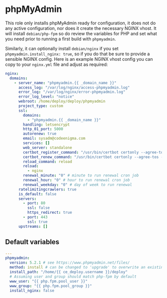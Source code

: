 # phpMyAdmin
This role only installs phpMyAdmin ready for configuration, it does not do any active configuration, nor does it create the necessary NGINX vhost. It will install `debian/php-fpm` so do review the variables for PHP and set what you need prior to running a first build with `phpmyadmin`.

Similarly, it can optionally install `debian/nginx` if you set `phpmyadmin.install_nginx: true`, so if you do that be sure to provide a sensible NGINX config. Here is an example NGINX vhost config you can copy to your `nginx.yml` file and adjust as required:

```yaml
nginx:
  domains:
    - server_name: "phpmyadmin.{{ _domain_name }}"
      access_log: "/var/log/nginx/access-phpmyadmin.log"
      error_log: "/var/log/nginx/error-phpmyadmin.log"
      error_log_level: "notice"
      webroot: /home/deploy/deploy/phpmyadmin
      project_type: custom
      ssl:
        domains:
          - "phpmyadmin.{{ _domain_name }}"
        handling: letsencrypt
        http_01_port: 5000
        autorenew: true
        email: sysadm@codeenigma.com
        services: []
        web_server: standalone
        certbot_register_command: "/usr/bin/certbot certonly --agree-tos --preferred-challenges http -n"
        certbot_renew_command: "/usr/bin/certbot certonly --agree-tos --force-renew"
        reload_command: reload
        reload:
          - nginx
        renewal_minute: "0" # minute to run renewal cron job
        renewal_hour: "0" # hour to run renewal cron job
        renewal_weekday: "0" # day of week to run renewal
      ratelimitingcrawlers: true
      is_default: false
      servers:
        - port: 80
          ssl: false
          https_redirect: true
        - port: 443
          ssl: true
      upstreams: []
```

<!--TOC-->
<!--ENDTOC-->

<!--ROLEVARS-->
## Default variables
```yaml
---
phpmyadmin:
  version: 5.2.1 # see https://www.phpmyadmin.net/files/
  method: install # can be changed to 'upgrade' to overwrite an existing installation
  install_path: "/home/{{ ce_deploy.username }}/deploy"
  # Assuming user and group should match php-fpm by default
  www_user: "{{ php.fpm.pool_user }}"
  www_group: "{{ php.fpm.pool_group }}"
  install_nginx: false

```

<!--ENDROLEVARS-->
